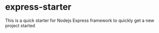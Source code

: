 # express-starter
This is a quick starter for Nodejs Express framework to quickly get a new project started
